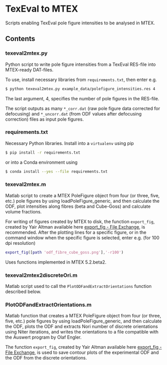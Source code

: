 # TexEval to MTEX

Scripts enabling TexEval pole figure intensities to be analysed in MTEX.

## Contents

### texeval2mtex.py

Python script to write pole figure intensities from a TexEval RES-file into MTEX-ready DAT-files.

To use, install necessary libraries from `requirements.txt`, then enter e.g.

```bash
$ python texeval2mtex.py example_data/polefigure_intensities.res 4
```

The last argument, 4, specifies the number of pole figures in the RES-file.

The script outputs as many `*_corr.dat` (raw pole figure data corrected for defocusing) and `*_uncorr.dat` (from ODF values after defocusing correction) files as input pole figures.

### requirements.txt

Necessary Python libraries. Install into a `virtualenv` using pip

```bash
$ pip install -r requirements.txt
```

or into a Conda environment using

```bash
$ conda install --yes --file requirements.txt
```

### texeval2mtex.m

Matlab script to create a MTEX PoleFigure object from four (or three, five, etc.) pole figures by using loadPoleFigure_generic, and then calculate the ODF, plot intensities along fibres (beta and Cube-Goss) and calculate volume fractions.

For writing of figures created by MTEX to disk, the function `export_fig`, created by Yair Altman available here [export_fig - File Exchange](https://se.mathworks.com/matlabcentral/fileexchange/23629-export_fig), is recommended. After the plotting lines for a specific figure, or in the command window when the specific figure is selected, enter e.g. (for 100 dpi resolution)

```matlab
export_fig([path 'odf_fibre_cube_goss.png'],'-r100')
```

Uses functions implemented in MTEX 5.2.beta2.

### texeval2mtex2discreteOri.m

Matlab script used to call the `PlotODFandExtractOrientations` function described below.

### PlotODFandExtractOrientations.m

Matlab function that creates a MTEX PoleFigure object from four (or three, five, etc.) pole figures by using loadPoleFigure_generic, and then calculate the ODF, plots the ODF and extracts Nori number of discrete orientations using Niter iterations, and writes the orientations to a file compatible with the Auswert program by Olaf Engler.

The function `export_fig`, created by Yair Altman available here [export_fig - File Exchange](https://se.mathworks.com/matlabcentral/fileexchange/23629-export_fig), is used to save contour plots of the experimental ODF and the ODF from the discrete orientations.
